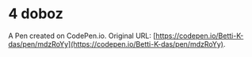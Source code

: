 # 4 doboz

A Pen created on CodePen.io. Original URL: [https://codepen.io/Betti-K-das/pen/mdzRoYy](https://codepen.io/Betti-K-das/pen/mdzRoYy).

